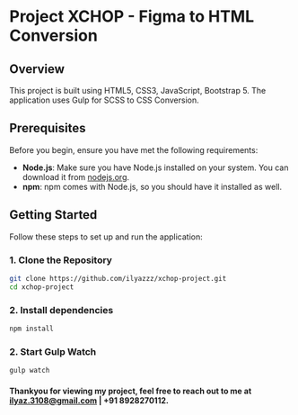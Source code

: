 # Project XCHOP - Figma to HTML Conversion

## Overview

This project is built using HTML5, CSS3, JavaScript, Bootstrap 5. The application uses Gulp for SCSS to CSS Conversion.

## Prerequisites

Before you begin, ensure you have met the following requirements:

- **Node.js**: Make sure you have Node.js installed on your system. You can download it from [nodejs.org](https://nodejs.org/).
- **npm**: npm comes with Node.js, so you should have it installed as well.

## Getting Started

Follow these steps to set up and run the application:

### 1. Clone the Repository

```bash
git clone https://github.com/ilyazzz/xchop-project.git
cd xchop-project
```

### 2. Install dependencies
```bash
npm install
```

### 2. Start Gulp Watch
```bash
gulp watch
```

#### Thankyou for viewing my project, feel free to reach out to me at ilyaz.3108@gmail.com | +91 8928270112.
